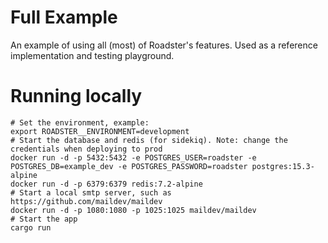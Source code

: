 # Full Example

An example of using all (most) of Roadster's features. Used as a reference implementation and testing playground.

# Running locally

```shell
# Set the environment, example:
export ROADSTER__ENVIRONMENT=development
# Start the database and redis (for sidekiq). Note: change the credentials when deploying to prod
docker run -d -p 5432:5432 -e POSTGRES_USER=roadster -e POSTGRES_DB=example_dev -e POSTGRES_PASSWORD=roadster postgres:15.3-alpine
docker run -d -p 6379:6379 redis:7.2-alpine
# Start a local smtp server, such as https://github.com/maildev/maildev
docker run -d -p 1080:1080 -p 1025:1025 maildev/maildev
# Start the app
cargo run
```
